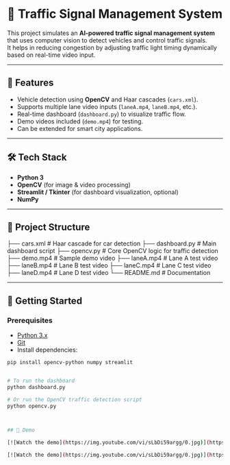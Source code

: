 # 🚦 Traffic Signal Management System

This project simulates an **AI-powered traffic signal management system** that uses computer vision to detect vehicles and control traffic signals.  
It helps in reducing congestion by adjusting traffic light timing dynamically based on real-time video input.

---

## 📌 Features
- Vehicle detection using **OpenCV** and Haar cascades (`cars.xml`).
- Supports multiple lane video inputs (`laneA.mp4`, `laneB.mp4`, etc.).
- Real-time dashboard (`dashboard.py`) to visualize traffic flow.
- Demo videos included (`demo.mp4`) for testing.
- Can be extended for smart city applications.

---

## 🛠️ Tech Stack
- **Python 3**
- **OpenCV** (for image & video processing)
- **Streamlit / Tkinter** (for dashboard visualization, optional)
- **NumPy**

---

## 📂 Project Structure
├── cars.xml # Haar cascade for car detection
├── dashboard.py # Main dashboard script
├── opencv.py # Core OpenCV logic for traffic detection
├── demo.mp4 # Sample demo video
├── laneA.mp4 # Lane A test video
├── laneB.mp4 # Lane B test video
├── laneC.mp4 # Lane C test video
├── laneD.mp4 # Lane D test video
└── README.md # Documentation


---

## 🚀 Getting Started

### Prerequisites
- [Python 3.x](https://www.python.org/downloads/)
- [Git](https://git-scm.com/)
- Install dependencies:
```bash
pip install opencv-python numpy streamlit


# To run the dashboard
python dashboard.py

# Or run the OpenCV traffic detection script
python opencv.py



## 🎥 Demo

[![Watch the demo](https://img.youtube.com/vi/sLbDi59argg/0.jpg)](https://youtu.be/sLbDi59argg)

[![Watch the demo](https://img.youtube.com/vi/sLbDi59argg/0.jpg)](https://youtu.be/sLbDi59argg)
